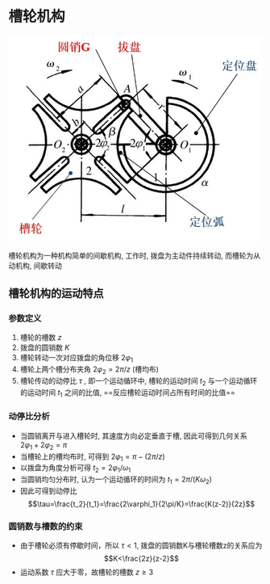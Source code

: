 # 槽轮机构
![](./%E6%A7%BD%E8%BD%AE%E6%9C%BA%E6%9E%84.jpg)

槽轮机构为一种机构简单的间歇机构, 工作时, 拨盘为主动件持续转动, 而槽轮为从动机构, 间歇转动

## 槽轮机构的运动特点
### 参数定义
1. 槽轮的槽数 $z$
1. 拨盘的圆销数 $K$
1. 槽轮转动一次对应拨盘的角位移 $2\varphi_1$
1. 槽轮上两个槽分布夹角 $2\varphi_2=2\pi/z$ (槽均布)
1. 槽轮传动的动停比 $\tau$ , 即一个运动循环中, 槽轮的运动时间 $t_2$ 与一个运动循环的运动时间 $t_1$ 之间的比值, ==反应槽轮运动时间占所有时间的比值==

### 动停比分析
* 当圆销离开与进入槽轮时, 其速度方向必定垂直于槽, 因此可得到几何关系 $2\varphi_1+2\varphi_2=\pi$
* 当槽轮上的槽均布时, 可得到 $2\varphi_1=\pi-(2\pi/z)$
* 以拨盘为角度分析可得 $t_2=2\varphi_1/\omega_1$
* 当圆销均匀分布时, 认为一个运动循环的时间为 $t_1=2\pi/(K\omega_2)$
* 因此可得到动停比 
$$\tau=\frac{t_2}{t_1}=\frac{2\varphi_1}{2\pi/K}=\frac{K(z-2)}{2z}$$

### 圆销数与槽数的约束
* 由于槽轮必须有停歇时间，所以 $\tau<1$, 拨盘的圆销数K与槽轮槽数z的关系应为 
$$K<\frac{2z}{z-2}$$
* 运动系数 $\tau$ 应大于零，故槽轮的槽数 $z\ge 3$
